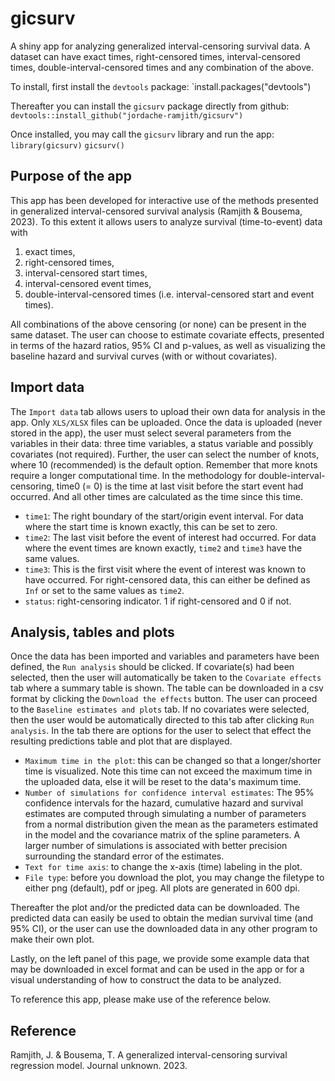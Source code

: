 # gicsurv
 A shiny app for analyzing generalized interval-censoring survival data. A dataset can have exact times, right-censored times, interval-censored times, double-interval-censored times and any combination of the above.

 To install, first install the `devtools` package:
 `install.packages("devtools")

 Thereafter you can install the `gicsurv` package directly from github:
 `devtools::install_github("jordache-ramjith/gicsurv")`

 Once installed, you may call the `gicsurv` library and run the app:
 `library(gicsurv)`
 `gicsurv()`

## Purpose of the app

This app has been developed for interactive use of the methods presented in generalized interval-censored survival analysis (Ramjith \& Bousema, 2023). To this extent it allows users to analyze survival (time-to-event) data with 

1. exact times,
2. right-censored times,
3. interval-censored start times,
4. interval-censored event times,
5. double-interval-censored times (i.e. interval-censored start and event times).

All combinations of the above censoring (or none) can be present in the same dataset. The user can choose to estimate covariate effects, presented in terms of the hazard ratios, 95\% CI and p-values, as well as visualizing the baseline hazard and survival curves (with or without covariates).


## Import data

The `Import data` tab allows users to upload their own data for analysis in the app. Only `XLS/XLSX` files can be uploaded. Once the data is uploaded (never stored in the app), the user must select several parameters from the variables in their data: three time variables, a status variable and possibly covariates (not required). Further, the user can select the number of knots, where 10 (recommended) is the default option. Remember that more knots require a longer computational time. In the methodology for double-interval-censoring, time0 (= 0) is the time at last visit before the start event had occurred. And all other times are calculated as the time since this time. 

 - `time1`: The right boundary of the start/origin event interval. For data where the start time is known exactly, this can be set to zero.
 - `time2`: The last visit before the event of interest had occurred. For data where the event times are known exactly, `time2` and `time3` have the same values.
 - `time3`: This is the first visit where the event of interest was known to have occurred. For right-censored data, this can either be defined as `Inf` or set to the same values as `time2`.
 - `status`: right-censoring indicator. 1 if right-censored and 0 if not.
 
 
 
 
 
## Analysis, tables and plots
 
 
 Once the data has been imported and variables and parameters have been defined, the `Run analysis` should be clicked. If covariate(s) had been selected, then the user will automatically be taken to the `Covariate effects` tab where a summary table is shown. The table can be downloaded in a csv format by clicking the `Download the effects` button. The user can proceed to the `Baseline estimates and plots` tab. If no covariates were selected, then the user would be automatically directed to this tab after clicking `Run analysis`. In the tab there are options for the user to select that effect the resulting predictions table and plot that are displayed. 
 
 - `Maximum time in the plot`: this can be changed so that a longer/shorter time is visualized. Note this time can not exceed the maximum time in the uploaded data, else it will be reset to the data's maximum time.
 - `Number of simulations for confidence interval estimates`: The 95\% confidence intervals for the hazard, cumulative hazard and survival estimates are computed through simulating a number of parameters from a normal distribution given the mean as the parameters estimated in the model and the covariance matrix of the spline parameters. A larger number of simulations is associated with better precision surrounding the standard error of the estimates.
 - `Text for time axis`: to change the x-axis (time) labeling in the plot.
 - `File type`: before you download the plot, you may change the filetype to either png (default), pdf or jpeg. All plots are generated in 600 dpi.
 
 Thereafter the plot and/or the predicted data can be downloaded. The predicted data can easily be used to obtain the median survival time (and 95\% CI), or the user can use the downloaded data in any other program to make their own plot.
 
 Lastly, on the left panel of this page, we provide some example data that may be downloaded in excel format and can be used in the app or for a visual understanding of how to construct the data to be analyzed. 

To reference this app, please make use of the reference below.

 
## Reference

Ramjith, J. \& Bousema, T. A generalized interval-censoring survival regression model. Journal unknown. 2023.
